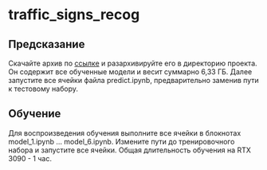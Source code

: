 # traffic_signs_recog

## Предсказание
Скачайте архив по <a href="https://disk.yandex.ru/d/AO469wlG7JaN-w">ссылке</a>  и разархивируйте его в директорию проекта. Он содержит все обученные модели и весит суммарно 6,33 ГБ. Далее запустите все ячейки файла predict.ipynb, предварительно заменив пути к тестовому набору.

## Обучение 
Для воспроизведения обучения выполните все ячейки в блокнотах model_1.ipynb ... model_6.ipynb.
Измените пути до тренировочного набора и запустите все ячейки. Общая длительность обучения на RTX 3090 - 1 час.
